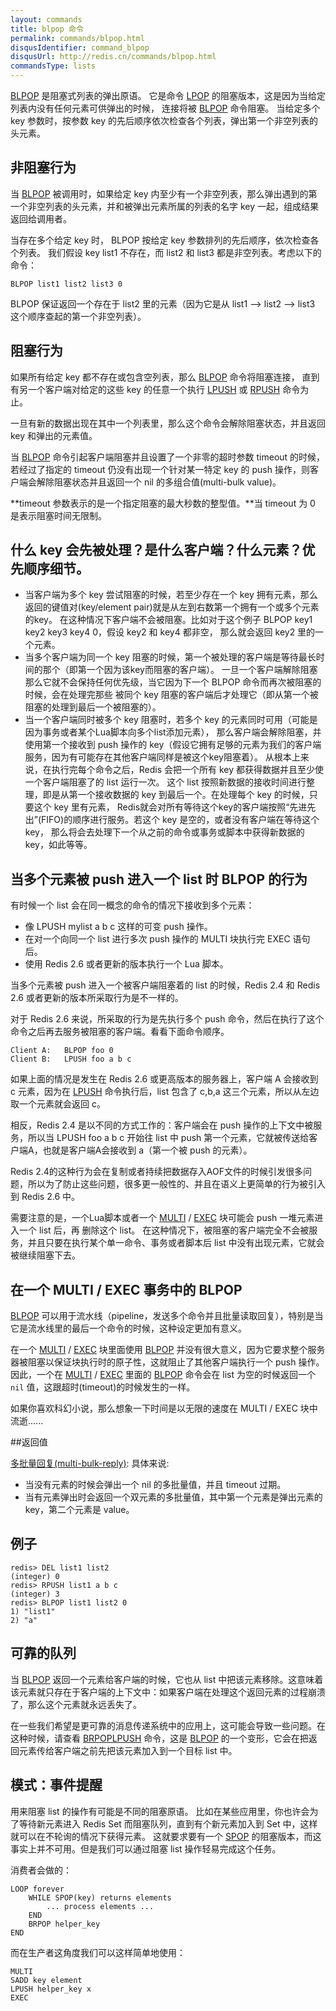 ```yaml
---
layout: commands
title: blpop 命令
permalink: commands/blpop.html
disqusIdentifier: command_blpop
disqusUrl: http://redis.cn/commands/blpop.html
commandsType: lists
---
```


[BLPOP](/commands/blpop.html) 是阻塞式列表的弹出原语。 它是命令 [LPOP](/commands/lpop.html) 的阻塞版本，这是因为当给定列表内没有任何元素可供弹出的时候， 连接将被 [BLPOP](/commands/blpop.html) 命令阻塞。 当给定多个 key 参数时，按参数 key 的先后顺序依次检查各个列表，弹出第一个非空列表的头元素。

## 非阻塞行为

当 [BLPOP](/commands/blpop.html) 被调用时，如果给定 key 内至少有一个非空列表，那么弹出遇到的第一个非空列表的头元素，并和被弹出元素所属的列表的名字 key 一起，组成结果返回给调用者。

当存在多个给定 key 时， BLPOP 按给定 key 参数排列的先后顺序，依次检查各个列表。 我们假设 key list1 不存在，而 list2 和 list3 都是非空列表。考虑以下的命令：

	BLPOP list1 list2 list3 0

BLPOP 保证返回一个存在于 list2 里的元素（因为它是从 list1 --> list2 --> list3 这个顺序查起的第一个非空列表）。

## 阻塞行为

如果所有给定 key 都不存在或包含空列表，那么 [BLPOP](/commands/blpop.html) 命令将阻塞连接， 直到有另一个客户端对给定的这些 key 的任意一个执行 [LPUSH](/commands/lpush.html) 或 [RPUSH](/commands/rpush.html) 命令为止。

一旦有新的数据出现在其中一个列表里，那么这个命令会解除阻塞状态，并且返回 key 和弹出的元素值。

当 [BLPOP](/commands/blpop.html) 命令引起客户端阻塞并且设置了一个非零的超时参数 timeout 的时候， 若经过了指定的 timeout 仍没有出现一个针对某一特定 key 的 push 操作，则客户端会解除阻塞状态并且返回一个 nil 的多组合值(multi-bulk value)。

**timeout 参数表示的是一个指定阻塞的最大秒数的整型值。**当 timeout 为 0 是表示阻塞时间无限制。

## 什么 key 会先被处理？是什么客户端？什么元素？优先顺序细节。

- 当客户端为多个 key 尝试阻塞的时候，若至少存在一个 key 拥有元素，那么返回的键值对(key/element pair)就是从左到右数第一个拥有一个或多个元素的key。 在这种情况下客户端不会被阻塞。比如对于这个例子 BLPOP key1 key2 key3 key4 0，假设 key2 和 key4 都非空， 那么就会返回 key2 里的一个元素。
- 当多个客户端为同一个 key 阻塞的时候，第一个被处理的客户端是等待最长时间的那个（即第一个因为该key而阻塞的客户端）。 一旦一个客户端解除阻塞那么它就不会保持任何优先级，当它因为下一个 BLPOP 命令而再次被阻塞的时候，会在处理完那些 被同个 key 阻塞的客户端后才处理它（即从第一个被阻塞的处理到最后一个被阻塞的）。
- 当一个客户端同时被多个 key 阻塞时，若多个 key 的元素同时可用（可能是因为事务或者某个Lua脚本向多个list添加元素）， 那么客户端会解除阻塞，并使用第一个接收到 push 操作的 key（假设它拥有足够的元素为我们的客户端服务，因为有可能存在其他客户端同样是被这个key阻塞着）。 从根本上来说，在执行完每个命令之后，Redis 会把一个所有 key 都获得数据并且至少使一个客户端阻塞了的 list 运行一次。 这个 list 按照新数据的接收时间进行整理，即是从第一个接收数据的 key 到最后一个。在处理每个 key 的时候，只要这个 key 里有元素， Redis就会对所有等待这个key的客户端按照“先进先出”(FIFO)的顺序进行服务。若这个 key 是空的，或者没有客户端在等待这个 key， 那么将会去处理下一个从之前的命令或事务或脚本中获得新数据的 key，如此等等。

## 当多个元素被 push 进入一个 list 时 BLPOP 的行为

有时候一个 list 会在同一概念的命令的情况下接收到多个元素：

- 像 LPUSH mylist a b c 这样的可变 push 操作。
- 在对一个向同一个 list 进行多次 push 操作的 MULTI 块执行完 EXEC 语句后。
- 使用 Redis 2.6 或者更新的版本执行一个 Lua 脚本。

当多个元素被 push 进入一个被客户端阻塞着的 list 的时候，Redis 2.4 和 Redis 2.6 或者更新的版本所采取行为是不一样的。

对于 Redis 2.6 来说，所采取的行为是先执行多个 push 命令，然后在执行了这个命令之后再去服务被阻塞的客户端。看看下面命令顺序。

	Client A:   BLPOP foo 0
	Client B:   LPUSH foo a b c

如果上面的情况是发生在 Redis 2.6 或更高版本的服务器上，客户端 A 会接收到 c 元素，因为在 [LPUSH](/commands/lpush.html) 命令执行后，list 包含了 c,b,a 这三个元素，所以从左边取一个元素就会返回 c。

相反，Redis 2.4 是以不同的方式工作的：客户端会在 push 操作的上下文中被服务，所以当 LPUSH foo a b c 开始往 list 中 push 第一个元素，它就被传送给客户端A，也就是客户端A会接收到 a（第一个被 push 的元素）。

Redis 2.4的这种行为会在复制或者持续把数据存入AOF文件的时候引发很多问题，所以为了防止这些问题，很多更一般性的、并且在语义上更简单的行为被引入到 Redis 2.6 中。

需要注意的是，一个Lua脚本或者一个 [MULTI](/commands/multi.html) / [EXEC](/commands/exec.html) 块可能会 push 一堆元素进入一个 list 后，再 删除这个 list。 在这种情况下，被阻塞的客户端完全不会被服务，并且只要在执行某个单一命令、事务或者脚本后 list 中没有出现元素，它就会被继续阻塞下去。

## 在一个 MULTI / EXEC 事务中的 BLPOP

[BLPOP](/commands/blpop.html) 可以用于流水线（pipeline，发送多个命令并且批量读取回复），特别是当它是流水线里的最后一个命令的时候，这种设定更加有意义。

在一个 [MULTI](/commands/multi.html) / [EXEC](/commands/exec.html) 块里面使用 [BLPOP](/commands/blpop.html) 并没有很大意义，因为它要求整个服务器被阻塞以保证块执行时的原子性，这就阻止了其他客户端执行一个 push 操作。 因此，一个在 [MULTI](/commands/multi.html)  / [EXEC](/commands/exec.html) 里面的 [BLPOP](/commands/blpop.html) 命令会在 list 为空的时候返回一个 `nil` 值，这跟超时(timeout)的时候发生的一样。

如果你喜欢科幻小说，那么想象一下时间是以无限的速度在 MULTI / EXEC 块中流逝......

##返回值

[多批量回复(multi-bulk-reply)](/topics/protocol.html#multi-bulk-reply): 具体来说:

- 当没有元素的时候会弹出一个 nil 的多批量值，并且 timeout 过期。
- 当有元素弹出时会返回一个双元素的多批量值，其中第一个元素是弹出元素的 key，第二个元素是 value。

## 例子

	redis> DEL list1 list2
	(integer) 0
	redis> RPUSH list1 a b c
	(integer) 3
	redis> BLPOP list1 list2 0
	1) "list1"
	2) "a"

## 可靠的队列

当 [BLPOP](/commands/blpop.html) 返回一个元素给客户端的时候，它也从 list 中把该元素移除。这意味着该元素就只存在于客户端的上下文中：如果客户端在处理这个返回元素的过程崩溃了，那么这个元素就永远丢失了。

在一些我们希望是更可靠的消息传递系统中的应用上，这可能会导致一些问题。在这种时候，请查看 [BRPOPLPUSH](/commands/brpoplpush.html) 命令，这是 [BLPOP](/commands/blpop.html) 的一个变形，它会在把返回元素传给客户端之前先把该元素加入到一个目标 list 中。

## 模式：事件提醒

用来阻塞 list 的操作有可能是不同的阻塞原语。 比如在某些应用里，你也许会为了等待新元素进入 Redis Set 而阻塞队列，直到有个新元素加入到 Set 中，这样就可以在不轮询的情况下获得元素。 这就要求要有一个 [SPOP](/commands/spop.html) 的阻塞版本，而这事实上并不可用。但是我们可以通过阻塞 list 操作轻易完成这个任务。

消费者会做的：

	LOOP forever
	    WHILE SPOP(key) returns elements
	        ... process elements ...
	    END
	    BRPOP helper_key
	END

而在生产者这角度我们可以这样简单地使用：

	MULTI
	SADD key element
	LPUSH helper_key x
	EXEC